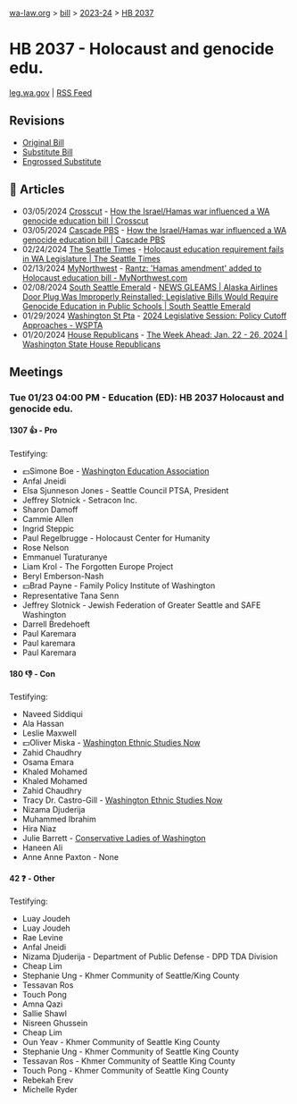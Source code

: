 [wa-law.org](/) > [bill](/bill/) > [2023-24](/bill/2023-24/) > [HB 2037](/bill/2023-24/hb/2037/)

# HB 2037 - Holocaust and genocide edu.
[leg.wa.gov](https://app.leg.wa.gov/billsummary?BillNumber=2037&Year=2023&Initiative=false) | [RSS Feed](./rss.xml)

## Revisions
* [Original Bill](1/)
* [Substitute Bill](S/)
* [Engrossed Substitute](S.E/)

## 📰 Articles
* 03/05/2024 [Crosscut](/org/crosscut/) - [How the Israel/Hamas war influenced a WA genocide education bill | Crosscut](https://crosscut.com/politics/2024/03/how-israelhamas-war-influenced-wa-genocide-education-bill#:~:text=House%20Bill%202037)
* 03/05/2024 [Cascade PBS](/org/cascade_pbs/) - [How the Israel/Hamas war influenced a WA genocide education bill | Cascade PBS](https://www.cascadepbs.org/politics/2024/03/how-israelhamas-war-influenced-wa-genocide-education-bill/#:~:text=House%20Bill%202037)
* 02/24/2024 [The Seattle Times](/org/the_seattle_times/) - [Holocaust education requirement fails in WA Legislature | The Seattle Times](https://www.seattletimes.com/seattle-news/politics/holocaust-education-requirement-fails-in-wa-legislature/#:~:text=House%20Bill%202037,)
* 02/13/2024 [MyNorthwest](/org/mynorthwest/) - [Rantz: 'Hamas amendment' added to Holocaust education bill - MyNorthwest.com](https://mynorthwest.com/3950429/rantz-democrats-add-hamas-amendment-to-holocaust-education-bill/#:~:text=House%20Bill%202037)
* 02/08/2024 [South Seattle Emerald](/org/south_seattle_emerald/) - [NEWS GLEAMS | Alaska Airlines Door Plug Was Improperly Reinstalled; Legislative Bills Would Require Genocide Education in Public Schools | South Seattle Emerald](https://southseattleemerald.com/2024/02/07/news-gleams-alaska-airlines-door-plug-was-improperly-reinstalled-legislative-bills-would-require-genocide-education-in-public-schools/#:~:text=HB%202037)
* 01/29/2024 [Washington St Pta](/org/washington_st_pta/) - [2024 Legislative Session: Policy Cutoff Approaches - WSPTA](https://www.wastatepta.org/policy-cutoff-approaches/#:~:text=HB%202037)
* 01/20/2024 [House Republicans](/org/house_republicans/) - [The Week Ahead: Jan. 22 - 26, 2024 | Washington State House Republicans](http://houserepublicans.wa.gov/week/the-week-ahead-jan-22-26-2024/#:~:text=HB%202037)

## Meetings
### Tue 01/23 04:00 PM - Education (ED): HB 2037 Holocaust and genocide edu.
#### 1307 👍 - Pro
Testifying:
* 💵Simone Boe - [Washington Education Association](/org/washington_education_association/)
* Anfal Jneidi
* Elsa Sjunneson Jones - Seattle Council PTSA, President
* Jeffrey Slotnick - Setracon Inc.
* Sharon Damoff
* Cammie Allen
* Ingrid Steppic
* Paul Regelbrugge - Holocaust Center for Humanity
* Rose Nelson
* Emmanuel Turaturanye
* Liam Krol - The Forgotten Europe Project
* Beryl Emberson-Nash
* 💵Brad Payne - Family Policy Institute of Washington
* Representative Tana Senn
* Jeffrey Slotnick - Jewish Federation of Greater Seattle and SAFE Washington
* Darrell Bredehoeft
* Paul Karemara
* Paul karemara
* Paul Karemara

#### 180 👎 - Con
Testifying:
* Naveed Siddiqui
* Ala Hassan
* Leslie Maxwell
* 💵Oliver Miska - [Washington Ethnic Studies Now](/org/washington_ethnic_studies_now/)
* Zahid Chaudhry
* Osama Emara
* Khaled Mohamed
* Khaled Mohamed
* Zahid Chaudhry
* Tracy Dr. Castro-Gill - [Washington Ethnic Studies Now](/org/washington_ethnic_studies_now/)
* Nizama Djuderija
* Muhammed Ibrahim
* Hira Niaz
* Julie Barrett - [Conservative Ladies of Washington](/org/conservative_ladies_of_washington/)
* Haneen Ali
* Anne Anne Paxton - None

#### 42 ❓ - Other
Testifying:
* Luay Joudeh
* Luay Joudeh
* Rae Levine
* Anfal Jneidi
* Nizama Djuderija - Department of Public Defense - DPD TDA Division
* Cheap Lim
* Stephanie Ung - Khmer Community of Seattle/King County
* Tessavan Ros
* Touch Pong
* Amna Qazi
* Sallie Shawl
* Nisreen Ghussein
* Cheap Lim
* Oun Yeav - Khmer Community of Seattle King County
* Stephanie Ung - Khmer Community of Seattle King County
* Tessavan Ros - Khmer Community of Seattle King County
* Touch Pong - Khmer Community of Seattle King County
* Rebekah Erev
* Michelle Ryder
